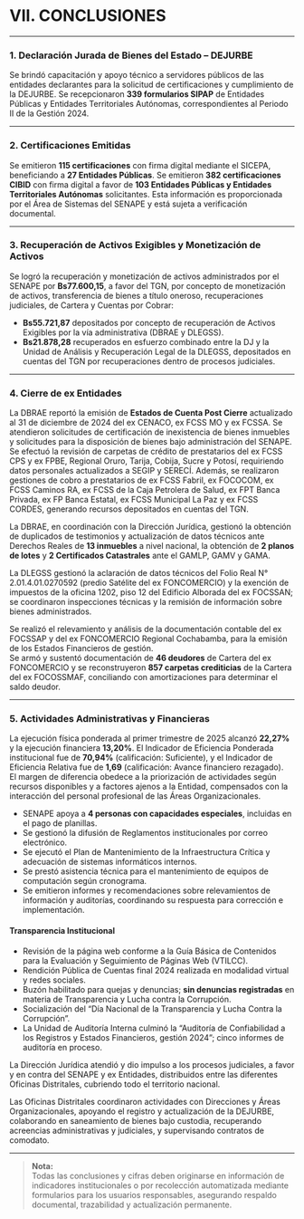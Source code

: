 # VII. CONCLUSIONES

---

### 1. Declaración Jurada de Bienes del Estado – DEJURBE

Se brindó capacitación y apoyo técnico a servidores públicos de las entidades declarantes para la solicitud de certificaciones y cumplimiento de la DEJURBE. Se recepcionaron **339 formularios SIPAP** de Entidades Públicas y Entidades Territoriales Autónomas, correspondientes al Periodo II de la Gestión 2024.

---

### 2. Certificaciones Emitidas

Se emitieron **115 certificaciones** con firma digital mediante el SICEPA, beneficiando a **27 Entidades Públicas**. Se emitieron **382 certificaciones CIBID** con firma digital a favor de **103 Entidades Públicas y Entidades Territoriales Autónomas** solicitantes. Esta información es proporcionada por el Área de Sistemas del SENAPE y está sujeta a verificación documental.

---

### 3. Recuperación de Activos Exigibles y Monetización de Activos

Se logró la recuperación y monetización de activos administrados por el SENAPE por **Bs77.600,15**, a favor del TGN, por concepto de monetización de activos, transferencia de bienes a título oneroso, recuperaciones judiciales, de Cartera y Cuentas por Cobrar:
- **Bs55.721,87** depositados por concepto de recuperación de Activos Exigibles por la vía administrativa (DBRAE y DLEGSS).
- **Bs21.878,28** recuperados en esfuerzo combinado entre la DJ y la Unidad de Análisis y Recuperación Legal de la DLEGSS, depositados en cuentas del TGN por recuperaciones dentro de procesos judiciales.

---

### 4. Cierre de ex Entidades

La DBRAE reportó la emisión de **Estados de Cuenta Post Cierre** actualizado al 31 de diciembre de 2024 del ex CENACO, ex FCSS MO y ex FCSSA. Se atendieron solicitudes de certificación de inexistencia de bienes inmuebles y solicitudes para la disposición de bienes bajo administración del SENAPE.  
Se efectuó la revisión de carpetas de crédito de prestatarios del ex FCSS CPS y ex FPBE, Regional Oruro, Tarija, Cobija, Sucre y Potosí, requiriendo datos personales actualizados a SEGIP y SERECÍ. Además, se realizaron gestiones de cobro a prestatarios de ex FCSS Fabril, ex FOCOCOM, ex FCSS Caminos RA, ex FCSS de la Caja Petrolera de Salud, ex FPT Banca Privada, ex FP Banca Estatal, ex FCSS Municipal La Paz y ex FCSS CORDES, generando recursos depositados en cuentas del TGN.

La DBRAE, en coordinación con la Dirección Jurídica, gestionó la obtención de duplicados de testimonios y actualización de datos técnicos ante Derechos Reales de **13 inmuebles** a nivel nacional, la obtención de **2 planos de lotes** y **2 Certificados Catastrales** ante el GAMLP, GAMV y GAMA.

La DLEGSS gestionó la aclaración de datos técnicos del Folio Real N° 2.01.4.01.0270592 (predio Satélite del ex FONCOMERCIO) y la exención de impuestos de la oficina 1202, piso 12 del Edificio Alborada del ex FOCSSAN; se coordinaron inspecciones técnicas y la remisión de información sobre bienes administrados.

Se realizó el relevamiento y análisis de la documentación contable del ex FOCSSAP y del ex FONCOMERCIO Regional Cochabamba, para la emisión de los Estados Financieros de gestión.  
Se armó y sustentó documentación de **46 deudores** de Cartera del ex FONCOMERCIO y se reconstruyeron **857 carpetas crediticias** de la Cartera del ex FOCOSSMAF, conciliando con amortizaciones para determinar el saldo deudor.

---

### 5. Actividades Administrativas y Financieras

La ejecución física ponderada al primer trimestre de 2025 alcanzó **22,27%** y la ejecución financiera **13,20%**. El Indicador de Eficiencia Ponderada institucional fue de **70,94%** (calificación: Suficiente), y el Indicador de Eficiencia Relativa fue de **1,69** (calificación: Avance financiero rezagado).  
El margen de diferencia obedece a la priorización de actividades según recursos disponibles y a factores ajenos a la Entidad, compensados con la interacción del personal profesional de las Áreas Organizacionales.

- SENAPE apoya a **4 personas con capacidades especiales**, incluidas en el pago de planillas.
- Se gestionó la difusión de Reglamentos institucionales por correo electrónico.
- Se ejecutó el Plan de Mantenimiento de la Infraestructura Crítica y adecuación de sistemas informáticos internos.
- Se prestó asistencia técnica para el mantenimiento de equipos de computación según cronograma.
- Se emitieron informes y recomendaciones sobre relevamientos de información y auditorías, coordinando su respuesta para corrección e implementación.

#### Transparencia Institucional

- Revisión de la página web conforme a la Guía Básica de Contenidos para la Evaluación y Seguimiento de Páginas Web (VTILCC).
- Rendición Pública de Cuentas final 2024 realizada en modalidad virtual y redes sociales.
- Buzón habilitado para quejas y denuncias; **sin denuncias registradas** en materia de Transparencia y Lucha contra la Corrupción.
- Socialización del “Día Nacional de la Transparencia y Lucha Contra la Corrupción”.
- La Unidad de Auditoría Interna culminó la “Auditoría de Confiabilidad a los Registros y Estados Financieros, gestión 2024”; cinco informes de auditoría en proceso.

La Dirección Jurídica atendió y dio impulso a los procesos judiciales, a favor y en contra del SENAPE y ex Entidades, distribuidos entre las diferentes Oficinas Distritales, cubriendo todo el territorio nacional.

Las Oficinas Distritales coordinaron actividades con Direcciones y Áreas Organizacionales, apoyando el registro y actualización de la DEJURBE, colaborando en saneamiento de bienes bajo custodia, recuperando acreencias administrativas y judiciales, y supervisando contratos de comodato.

---

> **Nota:**  
> Todas las conclusiones y cifras deben originarse en información de indicadores institucionales o por recolección automatizada mediante formularios para los usuarios responsables, asegurando respaldo documental, trazabilidad y actualización permanente.  